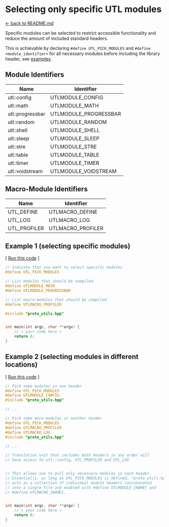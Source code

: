 # Selecting only specific UTL modules

[<- back to README.md](https://github.com/DmitriBogdanov/prototyping_utils/tree/master)

Specific modules can be selected to restrict accessible functionality and reduce the amount of included standard headers.

This is achievable by declaring `#define UTL_PICK_MODULES` and `#define <module_identifier>` for all necessary modules before including the library header, see [examples](#examples).

## Module Identifiers

| Name | Identifier |
| --- | --- |
| utl::config | UTLMODULE_CONFIG |
| utl::math | UTLMODULE_MATH |
| utl::progressbar | UTLMODULE_PROGRESSBAR |
| utl::random | UTLMODULE_RANDOM |
| utl::shell | UTLMODULE_SHELL |
| utl::sleep | UTLMODULE_SLEEP |
| utl::stre | UTLMODULE_STRE |
| utl::table | UTLMODULE_TABLE |
| utl::timer | UTLMODULE_TIMER |
| utl::voidstream | UTLMODULE_VOIDSTREAM |


## Macro-Module Identifiers

| Name | Identifier |
| --- | --- |
| UTL_DEFINE | UTLMACRO_DEFINE |
| UTL_LOG | UTLMACRO_LOG |
| UTL_PROFILER | UTLMACRO_PROFILER |

## Example 1 (selecting specific modules) <a name="examples" />

[ [Run this code](https://godbolt.org/#g:!((g:!((g:!((h:codeEditor,i:(filename:'1',fontScale:14,fontUsePx:'0',j:1,lang:c%2B%2B,selection:(endColumn:34,endLineNumber:14,positionColumn:34,positionLineNumber:14,selectionStartColumn:34,selectionStartLineNumber:14,startColumn:34,startLineNumber:14),source:'//+Indicate+that+you+want+to+select+specific+modules%0A%23define+UTL_PICK_MODULES%0A%0A//+List+modules+that+should+be+compiled%0A%23define+UTLMODULE_MATH%0A%23define+UTLMODULE_PROGRESSBAR%0A%0A//+List+macro-modules+that+should+be+compiled%0A%23define+UTLMACRO_PROFILER%0A%0A%23include+%3Chttps://raw.githubusercontent.com/DmitriBogdanov/prototyping_utils/master/source/proto_utils.hpp%3E%0A%0A%0Aint+main(int+argc,+char+**argv)+%7B%0A++++//+%3C+your+code+here+%3E++%0A++++return+0%3B%0A%7D%0A'),l:'5',n:'0',o:'C%2B%2B+source+%231',t:'0')),k:71.71783148269105,l:'4',n:'0',o:'',s:0,t:'0'),(g:!((g:!((h:compiler,i:(compiler:clang1600,filters:(b:'0',binary:'1',binaryObject:'1',commentOnly:'0',debugCalls:'1',demangle:'0',directives:'0',execute:'0',intel:'0',libraryCode:'0',trim:'1',verboseDemangling:'0'),flagsViewOpen:'1',fontScale:14,fontUsePx:'0',j:1,lang:c%2B%2B,libs:!(),options:'-std%3Dc%2B%2B17+-O2',overrides:!(),selection:(endColumn:1,endLineNumber:1,positionColumn:1,positionLineNumber:1,selectionStartColumn:1,selectionStartLineNumber:1,startColumn:1,startLineNumber:1),source:1),l:'5',n:'0',o:'+x86-64+clang+16.0.0+(Editor+%231)',t:'0')),header:(),l:'4',m:50,n:'0',o:'',s:0,t:'0'),(g:!((h:output,i:(compilerName:'x86-64+clang+16.0.0',editorid:1,fontScale:14,fontUsePx:'0',j:1,wrap:'1'),l:'5',n:'0',o:'Output+of+x86-64+clang+16.0.0+(Compiler+%231)',t:'0')),k:46.69421860597116,l:'4',m:50,n:'0',o:'',s:0,t:'0')),k:28.282168517308946,l:'3',n:'0',o:'',t:'0')),l:'2',n:'0',o:'',t:'0')),version:4) ]
```cpp
// Indicate that you want to select specific modules
#define UTL_PICK_MODULES

// List modules that should be compiled
#define UTLMODULE_MATH
#define UTLMODULE_PROGRESSBAR

// List macro-modules that should be compiled
#define UTLMACRO_PROFILER

#include "proto_utils.hpp"


int main(int argc, char **argv) {
    // < your code here >  
    return 0;
}
```

## Example 2 (selecting modules in different locations)

[ [Run this code](https://godbolt.org/#g:!((g:!((g:!((h:codeEditor,i:(filename:'1',fontScale:14,fontUsePx:'0',j:1,lang:c%2B%2B,selection:(endColumn:1,endLineNumber:15,positionColumn:1,positionLineNumber:15,selectionStartColumn:1,selectionStartLineNumber:15,startColumn:1,startLineNumber:15),source:'//+Pick+some+modules+in+one+header%0A%23define+UTL_PICK_MODULES%0A%23define+UTLMODULE_CONFIG%0A%23include+%3Chttps://raw.githubusercontent.com/DmitriBogdanov/prototyping_utils/master/source/proto_utils.hpp%3E%0A%0A//+...%0A%0A//+Pick+some+more+modules+in+another+header%0A%23define+UTL_PICK_MODULES%0A%23define+UTLMACRO_PROFILER%0A%23define+UTLMACRO_LOG%0A%23include+%3Chttps://raw.githubusercontent.com/DmitriBogdanov/prototyping_utils/master/source/proto_utils.hpp%3E%0A%0A//+...%0A%0A//+Translation+unit+that+includes+both+headers+in+any+order+will%0A//+have+access+to+utl::config,+UTL_PROFILER+and+UTL_LOG%0A%0A%0A//+This+allows+one+to+pull+only+necessary+modules+in+each+header.%0A//+Essentially,+as+long+as+UTL_PICK_MODULES+is+defined,+%22proto_utils.hpp%22%0A//+acts+as+a+collection+of+individual+module+headers+concatenated%0A//+into+a+single+file+and+enabled+with+%23define+UTLMODULE_%7BNAME%7D+and+%0A//+%23define+UTLMACRO_%7BNAME%7D.%0A%0A%0Aint+main(int+argc,+char+**argv)+%7B%0A++++//+%3C+your+code+here+%3E++%0A++++return+0%3B%0A%7D%0A'),l:'5',n:'0',o:'C%2B%2B+source+%231',t:'0')),k:71.71783148269105,l:'4',n:'0',o:'',s:0,t:'0'),(g:!((g:!((h:compiler,i:(compiler:clang1600,filters:(b:'0',binary:'1',binaryObject:'1',commentOnly:'0',debugCalls:'1',demangle:'0',directives:'0',execute:'0',intel:'0',libraryCode:'0',trim:'1',verboseDemangling:'0'),flagsViewOpen:'1',fontScale:14,fontUsePx:'0',j:1,lang:c%2B%2B,libs:!(),options:'-std%3Dc%2B%2B17+-O2',overrides:!(),selection:(endColumn:1,endLineNumber:1,positionColumn:1,positionLineNumber:1,selectionStartColumn:1,selectionStartLineNumber:1,startColumn:1,startLineNumber:1),source:1),l:'5',n:'0',o:'+x86-64+clang+16.0.0+(Editor+%231)',t:'0')),header:(),l:'4',m:50,n:'0',o:'',s:0,t:'0'),(g:!((h:output,i:(compilerName:'x86-64+clang+16.0.0',editorid:1,fontScale:14,fontUsePx:'0',j:1,wrap:'1'),l:'5',n:'0',o:'Output+of+x86-64+clang+16.0.0+(Compiler+%231)',t:'0')),k:46.69421860597116,l:'4',m:50,n:'0',o:'',s:0,t:'0')),k:28.282168517308946,l:'3',n:'0',o:'',t:'0')),l:'2',n:'0',o:'',t:'0')),version:4) ]
```cpp
// Pick some modules in one header
#define UTL_PICK_MODULES
#define UTLMODULE_CONFIG
#include "proto_utils.hpp"

// ...

// Pick some more modules in another header
#define UTL_PICK_MODULES
#define UTLMACRO_PROFILER
#define UTLMACRO_LOG
#include "proto_utils.hpp"

// ...

// Translation unit that includes both headers in any order will
// have access to utl::config, UTL_PROFILER and UTL_LOG


// This allows one to pull only necessary modules in each header.
// Essentially, as long as UTL_PICK_MODULES is defined, "proto_utils.hpp"
// acts as a collection of individual module headers concatenated
// into a single file and enabled with #define UTLMODULE_{NAME} and 
// #define UTLMACRO_{NAME}.


int main(int argc, char **argv) {
    // < your code here >  
    return 0;
}
```